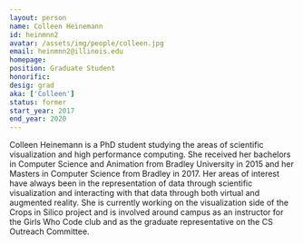 ```yaml
---
layout: person
name: Colleen Heinemann
id: heinmnn2
avatar: /assets/img/people/colleen.jpg
email: heinmnn2@illinois.edu
homepage: 
position: Graduate Student
honorific: 
desig: grad 
aka: ['Colleen']
status: former
start_year: 2017
end_year: 2020
---
```


Colleen Heinemann is a PhD student studying the areas of scientific visualization and high performance computing. She received her bachelors in Computer Science and Animation from Bradley University in 2015 and her Masters in Computer Science from Bradley in 2017. Her areas of interest have always been in the representation of data through scientific visualization and interacting with that data through both virtual and augmented reality. She is currently working on the visualization side of the Crops in Silico project and is involved around campus as an instructor for the Girls Who Code club and as the graduate representative on the CS Outreach Committee. 
